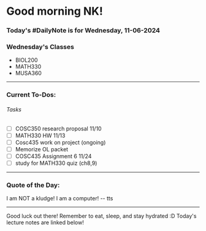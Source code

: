 # Good morning NK!
### Today's #DailyNote is for  Wednesday, 11-06-2024
### Wednesday's Classes
- BIOL200
- MATH330
- MUSA360
------------
### Current To-Dos:
###### Tasks
- [ ] COSC350 research proposal 11/10
- [ ] MATH330 HW 11/13 
- [ ] Cosc435 work on project (ongoing)
- [ ] Memorize OL packet
- [ ] COSC435 Assignment 6 11/24
- [ ] study for MATH330 quiz (ch8,9)
----------
### Quote of the Day:

 I am NOT a kludge!  I am a computer!
	-- tts

-------

Good luck out there! Remember to eat, sleep, and stay hydrated :D
Today's lecture notes are linked below!